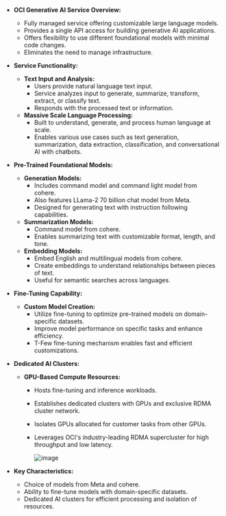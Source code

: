 - **OCI Generative AI Service Overview:**
  - Fully managed service offering customizable large language models.
  - Provides a single API access for building generative AI applications.
  - Offers flexibility to use different foundational models with minimal code changes.
  - Eliminates the need to manage infrastructure.

- **Service Functionality:**
  - **Text Input and Analysis:**
    - Users provide natural language text input.
    - Service analyzes input to generate, summarize, transform, extract, or classify text.
    - Responds with the processed text or information.
  - **Massive Scale Language Processing:**
    - Built to understand, generate, and process human language at scale.
    - Enables various use cases such as text generation, summarization, data extraction, classification, and conversational AI with chatbots.

- **Pre-Trained Foundational Models:**
  - **Generation Models:**
    - Includes command model and command light model from cohere.
    - Also features LLama-2 70 billion chat model from Meta.
    - Designed for generating text with instruction following capabilities.
  - **Summarization Models:**
    - Command model from cohere.
    - Enables summarizing text with customizable format, length, and tone.
  - **Embedding Models:**
    - Embed English and multilingual models from cohere.
    - Create embeddings to understand relationships between pieces of text.
    - Useful for semantic searches across languages.

- **Fine-Tuning Capability:**
  - **Custom Model Creation:**
    - Utilize fine-tuning to optimize pre-trained models on domain-specific datasets.
    - Improve model performance on specific tasks and enhance efficiency.
    - T-Few fine-tuning mechanism enables fast and efficient customizations.

- **Dedicated AI Clusters:**
  - **GPU-Based Compute Resources:**
    - Hosts fine-tuning and inference workloads.
    - Establishes dedicated clusters with GPUs and exclusive RDMA cluster network.
    - Isolates GPUs allocated for customer tasks from other GPUs.
    - Leverages OCI's industry-leading RDMA supercluster for high throughput and low latency.
   
      ![image](https://github.com/chrahul/Oracle-Cloud-Infrastructure-2024-Generative-AI-Professional/assets/14847377/28b0a0d6-0dda-44e5-ab1d-6d96fbcf2a7d)


- **Key Characteristics:**
  - Choice of models from Meta and cohere.
  - Ability to fine-tune models with domain-specific datasets.
  - Dedicated AI clusters for efficient processing and isolation of resources.
